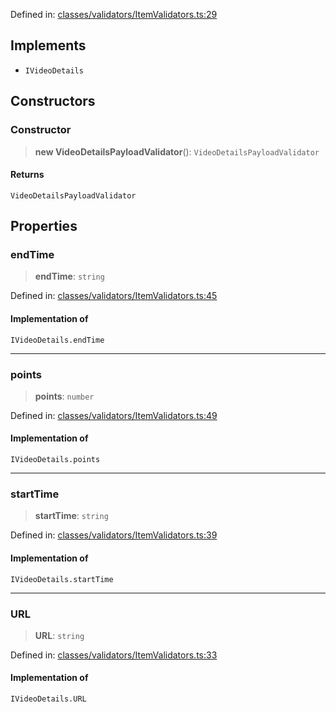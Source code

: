 Defined in: [classes/validators/ItemValidators.ts:29](https://github.com/continuousactivelearning/cal/blob/30fc76483b4a27a3eb2e18b9977ba472853191ce/backend/src/modules/courses/classes/validators/ItemValidators.ts#L29)

## Implements

- `IVideoDetails`

## Constructors

### Constructor

> **new VideoDetailsPayloadValidator**(): `VideoDetailsPayloadValidator`

#### Returns

`VideoDetailsPayloadValidator`

## Properties

### endTime

> **endTime**: `string`

Defined in: [classes/validators/ItemValidators.ts:45](https://github.com/continuousactivelearning/cal/blob/30fc76483b4a27a3eb2e18b9977ba472853191ce/backend/src/modules/courses/classes/validators/ItemValidators.ts#L45)

#### Implementation of

`IVideoDetails.endTime`

***

### points

> **points**: `number`

Defined in: [classes/validators/ItemValidators.ts:49](https://github.com/continuousactivelearning/cal/blob/30fc76483b4a27a3eb2e18b9977ba472853191ce/backend/src/modules/courses/classes/validators/ItemValidators.ts#L49)

#### Implementation of

`IVideoDetails.points`

***

### startTime

> **startTime**: `string`

Defined in: [classes/validators/ItemValidators.ts:39](https://github.com/continuousactivelearning/cal/blob/30fc76483b4a27a3eb2e18b9977ba472853191ce/backend/src/modules/courses/classes/validators/ItemValidators.ts#L39)

#### Implementation of

`IVideoDetails.startTime`

***

### URL

> **URL**: `string`

Defined in: [classes/validators/ItemValidators.ts:33](https://github.com/continuousactivelearning/cal/blob/30fc76483b4a27a3eb2e18b9977ba472853191ce/backend/src/modules/courses/classes/validators/ItemValidators.ts#L33)

#### Implementation of

`IVideoDetails.URL`
